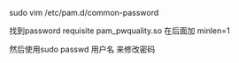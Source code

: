 sudo vim /etc/pam.d/common-password

找到password requisite pam_pwquality.so
在后面加 minlen=1

然后使用sudo passwd 用户名 来修改密码